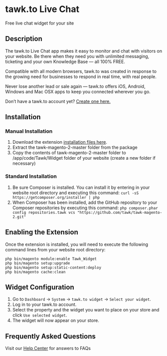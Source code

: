 # tawk.to Live Chat

Free live chat widget for your site

## Description

The tawk.to Live Chat app makes it easy to monitor and chat with visitors on your website. Be there when they need you with unlimited messaging, ticketing and your own Knowledge Base — all 100% FREE.

Compatible with all modern browsers, tawk.to was created in response to the growing need for businesses to respond in real time, with real people.

Never lose another lead or sale again — tawk.to offers iOS, Android, Windows and Mac OSX apps to keep you connected wherever you go.

Don’t have a tawk.to account yet? [Create one here.](https://tawk.to/?utm_source=zencart&utm_medium=link&utm_campaign=signup)

## Installation
### Manual Installation
1. Download the extension [installation files here](https://github.com/tawk/tawk-magento-2/archive/master.zip).
2. Extract the tawk-magento-2-master folder from the package
3. Copy the contents of tawk-magento-2-master folder to <magento-installation-root-folder>/app/code/Tawk/Widget folder of your website (create a new folder if necessary)

### Standard Installation
1. Be sure Composer is installed. You can install it by entering in your website root directory and executing this command: `curl -sS https://getcomposer.org/installer | php`
2. When Composer has been installed, add the GitHub repository to your Composer repositories by executing this command: `php composer.phar config repositories.tawk vcs "https://github.com/tawk/tawk-magento-2.git"`

## Enabling the Extension
Once the extension is installed, you will need to execute the following command lines from your website root directory:
```
php bin/magento module:enable Tawk_Widget
php bin/magento setup:upgrade
php bin/magento setup:static-content:deploy
php bin/magento cache:clean
```

## Widget Configuration
1. Go to `Dashboard` -> `System` -> `tawk.to widget` -> `Select your widget`.
2. Log in to your tawk.to account.
3. Select the property and the widget you want to place on your store and click `Use selected widget`.
4. The widget will now appear on your store.

## Frequently Asked Questions
Visit our [Help Center](https://help.tawk.to/) for answers to FAQs
